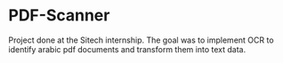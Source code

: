# PDF-Scanner
Project done at the Sitech internship. The goal was to implement OCR to identify arabic pdf documents and transform them into text data.
